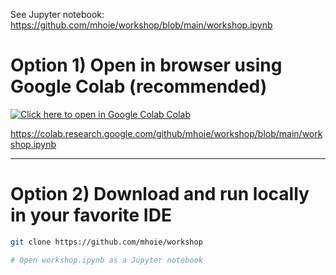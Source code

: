 
See Jupyter notebook: https://github.com/mhoie/workshop/blob/main/workshop.ipynb

# Option 1) Open in browser using Google Colab (recommended)

[![Click here to open in Google Colab Colab](https://colab.research.google.com/assets/colab-badge.svg)](https://colab.research.google.com/github/mhoie/workshop/blob/main/workshop.ipynb)

https://colab.research.google.com/github/mhoie/workshop/blob/main/workshop.ipynb

----

# Option 2) Download and run locally in your favorite IDE
```bash
git clone https://github.com/mhoie/workshop

# Open workshop.ipynb as a Jupyter notebook
```
